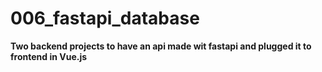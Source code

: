 # 006_fastapi_database


**Two backend projects to have an api made wit fastapi and plugged it to frontend in Vue.js**





